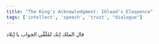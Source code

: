 ```yaml
---
title: "The King's Acknowledgment: Iblaad's Eloquence"
tags: ['intellect', 'speech', 'trust', "dialogue"]
---
```


 قال الملك إنك لمُلَقَّى الجواب يا إبلاد

